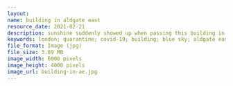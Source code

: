```yaml
---
layout: 
name: building in aldgate east
resource_date: 2021-02-21
description: sunshine suddenly showed up when passing this building in aldgate east
keywords: london; quarantine; covid-19; building; blue sky; aldgate east; street view
file_format: Image (jpg)
file_size: 3.89 MB
image_width: 6000 pixels
image_height: 4000 pixels
image_url: building-in-ae.jpg
---
```


